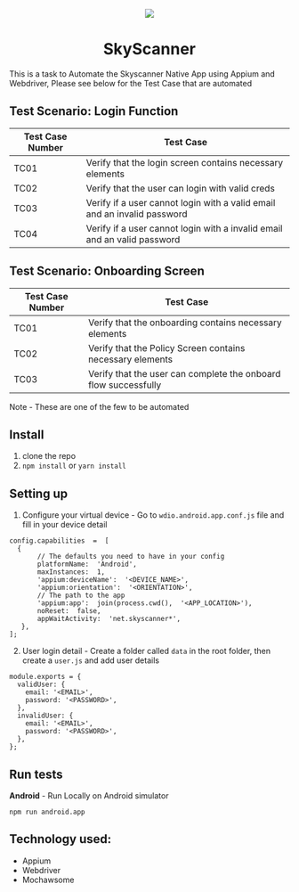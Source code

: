 <p align="center">
 <img src="https://journey.symphonyoflove.net/wp-content/uploads/2019/09/Skyscanner-new-Logo.png" />

 </p>
<h1 align="center">SkyScanner </h1>

This is a task to Automate the Skyscanner Native App using Appium and Webdriver, Please see below for the Test Case that are automated 

## **Test Scenario**:  Login Function 

| Test Case Number | Test Case |
|--|--|
|TC01| Verify that the login screen contains necessary elements |
|TC02| Verify that the user can login with valid creds|
|TC03| Verify if a user cannot login with a valid email and an invalid password |
|TC04| Verify if a user cannot login with a invalid email and an valid password |

## **Test Scenario**:  Onboarding Screen 

| Test Case Number | Test Case |
|--|--|
|TC01| Verify that the onboarding contains necessary elements |
|TC02| Verify that the Policy Screen contains necessary elements|
|TC03| Verify that the user can complete the onboard flow successfully |

Note - These are one of the few to be automated
## Install

1.  clone the repo
2.  `npm install` or 	`yarn install`

## Setting up
1. Configure your virtual device -  Go to `wdio.android.app.conf.js` file and fill in your device detail 
```
config.capabilities  =  [
  {
       // The defaults you need to have in your config
       platformName:  'Android',
       maxInstances:  1,
       'appium:deviceName':  '<DEVICE_NAME>',
       'appium:orientation':  '<ORIENTATION>',
       // The path to the app
       'appium:app':  join(process.cwd(),  '<APP_LOCATION>'),
       noReset:  false,
       appWaitActivity:  'net.skyscanner*',
   },
];
```
2. User login detail - Create a folder called `data` in the root folder, then create a `user.js` and add user details 
```
module.exports = {
  validUser: {
    email: '<EMAIL>',
    password: '<PASSWORD>',
  },
  invalidUser: {
    email: '<EMAIL>',
    password: '<PASSWORD>',
  },
};

```

## Run tests
**Android** - Run Locally on Android simulator

 
```
npm run android.app
```

## Technology used:

 - Appium
 - Webdriver
 - Mochawsome
